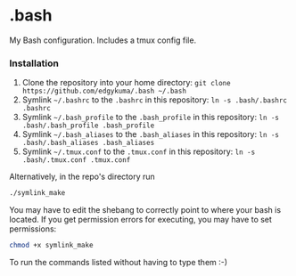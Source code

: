 # .bash
My Bash configuration. Includes a tmux config file.

### Installation
1. Clone the repository into your home directory: `git clone https://github.com/edgykuma/.bash ~/.bash`
2. Symlink `~/.bashrc` to the `.bashrc` in this repository:
   `ln -s .bash/.bashrc .bashrc`
3. Symlink `~/.bash_profile` to the `.bash_profile` in this repository:
   `ln -s .bash/.bash_profile .bash_profile`
4. Symlink `~/.bash_aliases` to the `.bash_aliases` in this repository:
   `ln -s .bash/.bash_aliases .bash_aliases`
4. Symlink `~/.tmux.conf` to the `.tmux.conf` in this repository:
   `ln -s .bash/.tmux.conf .tmux.conf`

Alternatively, in the repo's directory run
```bash
./symlink_make
```
You may have to edit the shebang to correctly point to where your bash is
located.
If you get permission errors for executing, you may have to set permissions:
```bash
chmod +x symlink_make
```
To run the commands listed without having to type them :-)
